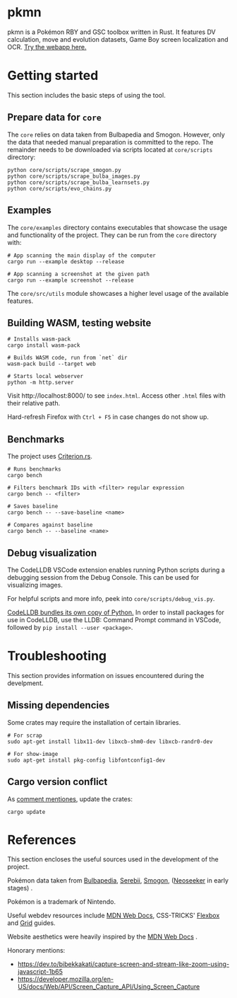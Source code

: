 # pkmn

pkmn is a Pokémon RBY and GSC toolbox written in Rust.
It features DV calculation, move and evolution datasets, Game Boy screen localization and OCR. 
[Try the webapp here.](https://dudly01.github.io/pkmn/)

# Getting started

This section includes the basic steps of using the tool.

## Prepare data for `core`

The `core` relies on data taken from Bulbapedia and Smogon.
However, only the data that needed manual preparation is committed to the repo.
The remainder needs to be downloaded via scripts located at `core/scripts` directory:

```
python core/scripts/scrape_smogon.py
python core/scripts/scrape_bulba_images.py
python core/scripts/scrape_bulba_learnsets.py
python core/scripts/evo_chains.py
```

## Examples

The `core/examples` directory contains executables that showcase the usage and functionality of the project.
They can be run from the `core` directory with:

```
# App scanning the main display of the computer
cargo run --example desktop --release

# App scanning a screenshot at the given path
cargo run --example screenshot --release
```

The `core/src/utils` module showcases a higher level usage of the available features.

## Building WASM, testing website

```
# Installs wasm-pack
cargo install wasm-pack

# Builds WASM code, run from `net` dir
wasm-pack build --target web

# Starts local webserver
python -m http.server
```

Visit http://localhost:8000/ to see `index.html`.
Access other `.html` files with their relative path.

Hard-refresh Firefox with `Ctrl + F5` in case changes do not show up.

## Benchmarks

The project uses [Criterion.rs](https://github.com/bheisler/criterion.rs).

```
# Runs benchmarks
cargo bench

# Filters benchmark IDs with <filter> regular expression
cargo bench -- <filter>

# Saves baseline
cargo bench -- --save-baseline <name>

# Compares against baseline
cargo bench -- --baseline <name>
```

## Debug visualization

The CodeLLDB VSCode extension enables running Python scripts
during a debugging session from the Debug Console.
This can be used for visualizing images.

For helpful scripts and more info, peek into `core/scripts/debug_vis.py`.

[CodeLLDB bundles its own copy of Python.](https://github.com/vadimcn/codelldb/blob/master/MANUAL.md#installing-packages)
In order to install packages for use in CodeLLDB, use the 
LLDB: Command Prompt command in VSCode, followed by `pip install --user <package>`.


# Troubleshooting

This section provides information on issues encountered during the develpment.

## Missing dependencies

Some crates may require the installation of certain libraries.

```
# For scrap
sudo apt-get install libx11-dev libxcb-shm0-dev libxcb-randr0-dev

# For show-image
sudo apt-get install pkg-config libfontconfig1-dev
```

## Cargo version conflict

As [comment mentiones](https://github.com/serde-rs/json/issues/409#issuecomment-362696245), update the crates:
```
cargo update
```

# References

This section encloses the useful sources used in the development of the project.

Pokémon data taken from
[Bulbapedia](https://bulbapedia.bulbagarden.net/),
[Serebii](https://www.serebii.net/),
[Smogon](https://www.smogon.com/),
([Neoseeker](https://www.neoseeker.com/pokemon-red/faqs/2740069-pokemon-rb-save-state-hacking.html) in early stages) 
.

Pokémon is a trademark of Nintendo.

Useful webdev resources include 
[MDN Web Docs](https://developer.mozilla.org/),
CSS-TRICKS' 
[Flexbox](https://css-tricks.com/snippets/css/a-guide-to-flexbox/)
and 
[Grid](https://css-tricks.com/snippets/css/complete-guide-grid/)
guides.

Website aesthetics were heavily inspired by the 
[MDN Web Docs](https://developer.mozilla.org/)
.

Honorary mentions:
- https://dev.to/bibekkakati/capture-screen-and-stream-like-zoom-using-javascript-1b65
- https://developer.mozilla.org/en-US/docs/Web/API/Screen_Capture_API/Using_Screen_Capture
